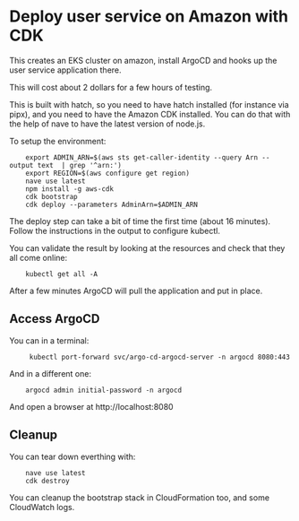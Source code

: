 # Deploy user service on Amazon with CDK

This creates an EKS cluster on amazon, install ArgoCD and hooks up the user
service application there.

This will cost about 2 dollars for a few hours of testing.

This is built with hatch, so you need to have hatch installed (for instance
via pipx), and you need to have the Amazon CDK installed. You can do that with
the help of nave to have the latest version of node.js.

To setup the environment:

```shell
    export ADMIN_ARN=$(aws sts get-caller-identity --query Arn --output text  | grep '^arn:')
    export REGION=$(aws configure get region)
    nave use latest
    npm install -g aws-cdk
    cdk bootstrap
    cdk deploy --parameters AdminArn=$ADMIN_ARN
```

The deploy step can take a bit of time the first time (about 16 minutes). Follow
the instructions in the output to configure kubectl.

You can validate the result by looking at the resources and check that they
all come online:

```shell
    kubectl get all -A
```

After a few minutes ArgoCD will pull the application and put in place.

## Access ArgoCD

You can in a terminal:

```shell
     kubectl port-forward svc/argo-cd-argocd-server -n argocd 8080:443
```

And in a different one:

```shell
    argocd admin initial-password -n argocd
```

And open a browser at http://localhost:8080


## Cleanup

You can tear down everthing with:

```shell
    nave use latest
    cdk destroy
```

You can cleanup the bootstrap stack in CloudFormation too, and some CloudWatch
logs.